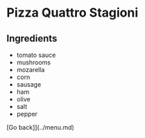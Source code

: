 # Pizza Quattro Stagioni

## Ingredients
- tomato sauce
- mushrooms
- mozarella
- corn
- sausage
- ham
- olive
- salt
- pepper

[Go back]](../menu.md)